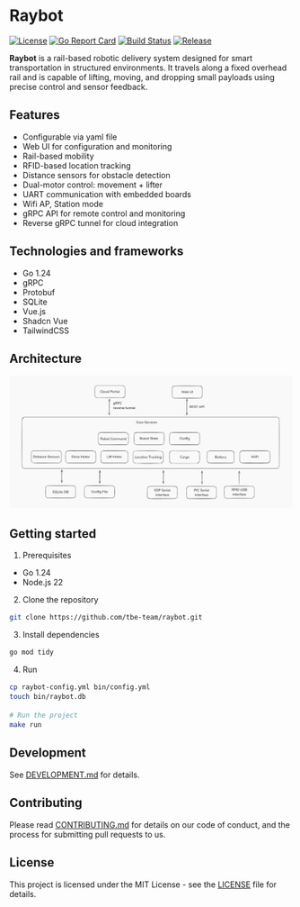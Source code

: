 # Raybot

[![License](https://img.shields.io/badge/License-MIT-yellow.svg)](https://opensource.org/licenses/MIT)
[![Go Report Card](https://goreportcard.com/badge/github.com/tbe-team/raybot)](https://goreportcard.com/report/github.com/tbe-team/raybot)
[![Build Status](https://github.com/tbe-team/raybot/actions/workflows/go-ci.yml/badge.svg)](https://github.com/tbe-team/raybot/actions/workflows/go-ci.yml)
[![Release](https://img.shields.io/github/v/release/tbe-team/raybot)](https://github.com/tbe-team/raybot/releases)

**Raybot** is a rail-based robotic delivery system designed for smart transportation in structured environments. It travels along a fixed overhead rail and is capable of lifting, moving, and dropping small payloads using precise control and sensor feedback.

## Features

- Configurable via yaml file
- Web UI for configuration and monitoring
- Rail-based mobility
- RFID-based location tracking
- Distance sensors for obstacle detection
- Dual-motor control: movement + lifter
- UART communication with embedded boards
- Wifi AP, Station mode
- gRPC API for remote control and monitoring
- Reverse gRPC tunnel for cloud integration

## Technologies and frameworks

- Go 1.24
- gRPC
- Protobuf
- SQLite
- Vue.js
- Shadcn Vue
- TailwindCSS

## Architecture

![Architecture](./docs/architecture.png)

## Getting started

1. Prerequisites

- Go 1.24
- Node.js 22

2. Clone the repository

```bash
git clone https://github.com/tbe-team/raybot.git
```

3. Install dependencies

```bash
go mod tidy
```

4. Run

```bash
cp raybot-config.yml bin/config.yml
touch bin/raybot.db

# Run the project
make run
```

## Development

See [DEVELOPMENT.md](DEVELOPMENT.md) for details.

## Contributing

Please read [CONTRIBUTING.md](CONTRIBUTING.md) for details on our code of conduct, and the process for submitting pull requests to us.

## License

This project is licensed under the MIT License - see the [LICENSE](LICENSE) file for details.
